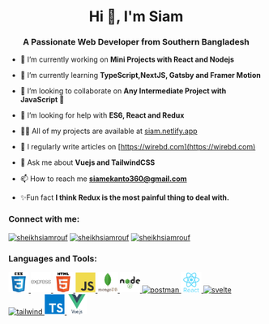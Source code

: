 <h1 align="center">Hi 👋, I'm Siam</h1>
<h3 align="center">A Passionate Web Developer from Southern Bangladesh</h3>

- 🔭 I’m currently working on **Mini Projects with React and Nodejs**

- 🌱 I’m currently learning **TypeScript,NextJS, Gatsby and Framer Motion**

- 👯 I’m looking to collaborate on **Any Intermediate Project with JavaScript 🙌**

- 🤝 I’m looking for help with **ES6, React and Redux**

- 👨‍💻 All of my projects are available at [siam.netlify.app](siam.netlify.app)

- 📝 I regularly write articles on [https://wirebd.com](https://wirebd.com)

- 💬 Ask me about **Vuejs and TailwindCSS**

- 📫 How to reach me **siamekanto360@gmail.com**

- ✨Fun fact **I think Redux is the most painful thing to deal with.**

<h3 align="left">Connect with me:</h3>
<p align="left">
<a href="https://twitter.com/sheikhsiamrouf" target="blank"><img align="center" src="https://cdn.jsdelivr.net/npm/simple-icons@3.0.1/icons/twitter.svg" alt="sheikhsiamrouf" height="30" width="40" /></a>
<a href="https://fb.com/sheikhsiamrouf" target="blank"><img align="center" src="https://cdn.jsdelivr.net/npm/simple-icons@3.0.1/icons/facebook.svg" alt="sheikhsiamrouf" height="30" width="40" /></a>
<a href="https://instagram.com/sheikhsiamrouf" target="blank"><img align="center" src="https://cdn.jsdelivr.net/npm/simple-icons@3.0.1/icons/instagram.svg" alt="sheikhsiamrouf" height="30" width="40" /></a>
</p>

<h3 align="left">Languages and Tools:</h3>


<p align="left"> <a href="https://www.w3schools.com/css/" target="_blank"> <img src="https://raw.githubusercontent.com/devicons/devicon/master/icons/css3/css3-original-wordmark.svg" alt="css3" width="40" height="40"/> </a> <a href="https://expressjs.com" target="_blank"> <img src="https://raw.githubusercontent.com/devicons/devicon/master/icons/express/express-original-wordmark.svg" alt="express" width="40" height="40"/> </a> <a href="https://www.w3.org/html/" target="_blank"> <img src="https://raw.githubusercontent.com/devicons/devicon/master/icons/html5/html5-original-wordmark.svg" alt="html5" width="40" height="40"/> </a> <a href="https://developer.mozilla.org/en-US/docs/Web/JavaScript" target="_blank"> <img src="https://raw.githubusercontent.com/devicons/devicon/master/icons/javascript/javascript-original.svg" alt="javascript" width="40" height="40"/> </a> <a href="https://www.mongodb.com/" target="_blank"> <img src="https://raw.githubusercontent.com/devicons/devicon/master/icons/mongodb/mongodb-original-wordmark.svg" alt="mongodb" width="40" height="40"/> </a> <a href="https://nodejs.org" target="_blank"> <img src="https://raw.githubusercontent.com/devicons/devicon/master/icons/nodejs/nodejs-original-wordmark.svg" alt="nodejs" width="40" height="40"/> </a> <a href="https://postman.com" target="_blank"> <img src="https://www.vectorlogo.zone/logos/getpostman/getpostman-icon.svg" alt="postman" width="40" height="40"/> </a> <a href="https://reactjs.org/" target="_blank"> <img src="https://raw.githubusercontent.com/devicons/devicon/master/icons/react/react-original-wordmark.svg" alt="react" width="40" height="40"/> </a> <a href="https://svelte.dev" target="_blank"> <img src="https://upload.wikimedia.org/wikipedia/commons/1/1b/Svelte_Logo.svg" alt="svelte" width="40" height="40"/> </a> <a href="https://tailwindcss.com/" target="_blank"> <img src="https://www.vectorlogo.zone/logos/tailwindcss/tailwindcss-icon.svg" alt="tailwind" width="40" height="40"/> </a> <a href="https://www.typescriptlang.org/" target="_blank"> <img src="https://raw.githubusercontent.com/devicons/devicon/master/icons/typescript/typescript-original.svg" alt="typescript" width="40" height="40"/> </a> <a href="https://vuejs.org/" target="_blank"> <img src="https://raw.githubusercontent.com/devicons/devicon/master/icons/vuejs/vuejs-original-wordmark.svg" alt="vuejs" width="40" height="40"/> </a> </p>
